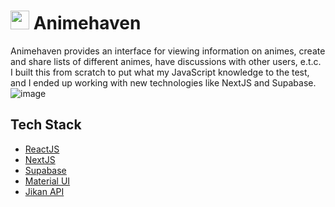 # <img src="https://user-images.githubusercontent.com/71678062/201470655-23cde758-d597-461e-82c8-37f32a2cc4c7.png" width="30" height="30"/> Animehaven
Animehaven provides an interface for viewing information on animes, create and share lists of different animes, have discussions with other users, e.t.c.  
I built this from scratch to put what my JavaScript knowledge to the test, and I ended up working with new technologies like NextJS and Supabase.
![image](https://user-images.githubusercontent.com/71678062/205748954-423e5a49-2289-4ee3-9585-05fe40bdbec0.png)

## Tech Stack
* [ReactJS](https://github.com/facebook/react/)
* [NextJS](https://github.com/vercel/next.js)
* [Supabase](https://github.com/supabase/supabase)
* [Material UI](https://github.com/mui/material-ui)
* [Jikan API](https://github.com/jikan-me/jikan)
